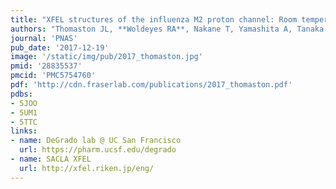 ```yaml
---
title: "XFEL structures of the influenza M2 proton channel: Room temperature water networks and insights into proton conduction"
authors: "Thomaston JL, **Woldeyes RA**, Nakane T, Yamashita A, Tanaka T, Koiwai K, Brewster AS, **Barad BA**, Chen Y, Lemmin T, Uervirojnangkoorn M, Arima T, Kobayashi J, Masuda T, Suzuki M, Sugahara M, Sauter NK, Tanaka R, Nureki O, Tono K, Joti Y, Nango E, Iwata S, Yumoto F, **Fraser JS**, DeGrado WF"
journal: 'PNAS'
pub_date: '2017-12-19'
image: '/static/img/pub/2017_thomaston.jpg'
pmid: '28835537'
pmcid: 'PMC5754760'
pdf: 'http://cdn.fraserlab.com/publications/2017_thomaston.pdf'
pdbs:
- 5JOO
- 5UM1
- 5TTC
links:
- name: DeGrado lab @ UC San Francisco
  url: https://pharm.ucsf.edu/degrado
- name: SACLA XFEL
  url: http://xfel.riken.jp/eng/
---
```

